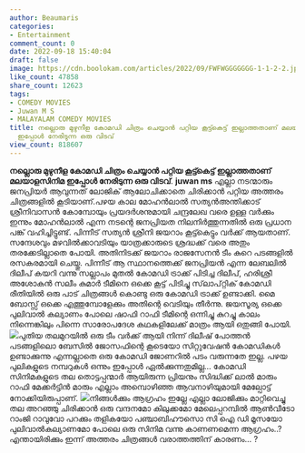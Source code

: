 ```yaml
---
author: Beaumaris
categories:
- Entertainment
comment_count: 0
date: 2022-09-18 15:40:04
draft: false
image: https://cdn.boolokam.com/articles/2022/09/FWFWGGGGGGG-1-1-2-2.jpg
like_count: 47858
share_count: 12623
tags:
- COMEDY MOVIES
- Juwan M S
- MALAYALAM COMEDY MOVIES
title: നല്ലൊരു മുഴുനീള കോമഡി ചിത്രം ചെയ്യാൻ പറ്റിയ കൂട്ട്കെട്ട് ഇല്ലാത്തതാണ് മലയാളസിനിമ
  ഇപ്പോൾ നേരിടുന്ന ഒരു വിടവ്
view_count: 818607
---
```


**നല്ലൊരു മുഴുനീള കോമഡി ചിത്രം ചെയ്യാൻ പറ്റിയ കൂട്ട്കെട്ട് ഇല്ലാത്തതാണ് മലയാളസിനിമ ഇപ്പോൾ നേരിടുന്ന ഒരു വിടവ്**. **juwan ms** എല്ലാ നടന്മാരും ജനപ്രിയർ ആവുന്നത് ലോജിക് ആലോചിക്കാതെ ചിരിക്കാൻ പറ്റിയ അത്തരം ചിത്രങ്ങളിൽ കൂടിയാണ്.പഴയ കാല മോഹൻലാൽ സത്യൻഅന്തിക്കാട് ശ്രീനിവാസൻ കോമ്പോയും പ്രയദർശനുമായി ചന്ദ്രലേഖ വരെ ഉള്ള വർക്കും ഇന്നും മോഹൻലാൽ എന്ന നടന്റെ ജനപ്രിയത നിലനിർത്തുന്നതിൽ ഒരു പ്രധാന പങ്ക് വഹിച്ചിട്ടുണ്ട്. പിന്നീട് സത്യൻ ശ്രീനി ജയറാം കൂട്ട്കെട്ടും വർക്ക് ആയതാണ്. സന്ദേശവും മഴവിൽക്കാവടിയും യാത്രക്കാരുടെ ശ്രദ്ധക്ക് വരെ അതും തരക്കേടില്ലാതെ പോയി. അതിനിടക്ക് ജയറാം രാജസേനൻ ടീം കുറെ പടങ്ങളിൽ രസകരമായി ചെയ്തു. പിന്നീട് ആ സ്ഥാനത്തെക്ക് ജനപ്രിയൻ എന്ന ലേബലിൽ ദിലീപ് കയറി വന്നു സല്ലാപം മുതൽ കോമഡി ട്രാക്ക് പിടിച്ച ദിലീപ്, ഹരിശ്രീ അശോകൻ സലീം കുമാർ ടീമിനെ ഒക്കെ കൂട്ട് പിടിച്ചു സ്‌ലാപ്റ്റിക് കോമഡി രീതിയിൽ ഒരു പാട് ചിത്രങ്ങൾ കൊണ്ടു ഒരു കോമഡി ട്രാക്ക് ഉണ്ടാക്കി. മൈ ബോസ്സ് ഒക്കെ എത്തുമ്പോളേക്കും അതിന്റെ വെടിയും തീർന്നു. ജയസൂര്യ ഒക്കെ പുലിവാൽ കല്യാണം പോലെ ഷാഫി റാഫി ടീമിന്റെ ഒന്നിച്ചു കുറച്ചു കാലം നിന്നെങ്കിലും പിന്നെ സാരോപദേശ കഥകളിലേക്ക് മാത്രം ആയി ഒതുങ്ങി പോയി. ![](https://cdn.boolokam.com/articles/2022/09/FWFWGGGGGGG-1-1-2-2.jpg)പുതിയ തലമുറയിൽ ഒരു ടീം വർക്ക് ആയി നിന്ന് ദിലീഷ് പോത്തൻ പടങ്ങളിലൊ ബേസിൽ ജോസഫിന്റെ കൂടെയോ സിറ്റുവേഷൻ കോമഡികൾ ഉണ്ടാക്കുന്നു എന്നല്ലാതെ ഒരു കോമഡി ജോണറിൽ പടം വരുന്നതേ ഇല്ല. പഴയ പുലികളുടെ നമ്പറുകൾ ഒന്നും ഇപ്പോൾ ഏൽക്കുന്നതുമില്ല... കോമഡി സിനിമകളുടെ തല തൊട്ടപ്പന്മാർ ആയിരുന്ന പ്രിയനും സിദ്ധിക്ക് ലാൽ മാരും റാഫി മേക്കർട്ടിൻ മാരും എല്ലാം അമ്പൊഴിഞ്ഞ ആവനാഴിയുമായി മേല്പോട്ട് നോക്കിയിരുപ്പാണ്. ![](https://cdn.boolokam.com/articles/2022/09/DWDWF-1GGG-1-1.jpg)നിങ്ങൾക്കും ആഗ്രഹം ഇല്ലേ എല്ലാ ലോജിക്കും മാറ്റിവെച്ചു തല അറഞ്ഞു ചിരിക്കാൻ ഒരു വന്ദനമോ കിലുക്കമോ മേലെപ്പറമ്പിൽ ആൺവീടോ റാംജി റാവുവോ പറക്കും തളികയോ പഞ്ചാബിഹൗസൊ സി ഐ ഡി മൂസയോ പുലിവാൽകല്യാണമോ പോലെ ഒരു സിനിമ വന്നു കാണണമെന്ന ആഗ്രഹം..?എന്തായിരിക്കും ഇന്ന് അത്തരം ചിത്രങ്ങൾ വരാത്തത്തിന് കാരണം... ? &nbsp; &nbsp;